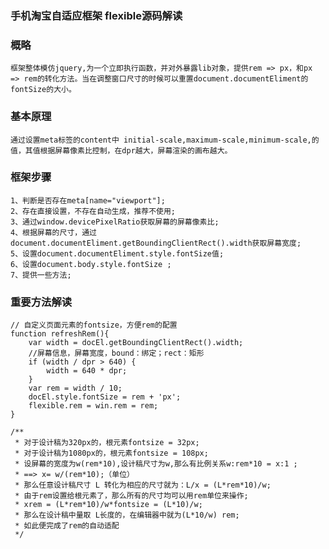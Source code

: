 ### 手机淘宝自适应框架 flexible源码解读

### 概略
    框架整体模仿jquery,为一个立即执行函数，并对外暴露lib对象，提供rem => px，和px => rem的转化方法。当在调整窗口尺寸的时候可以重置document.documentEliment的fontSize的大小。

### 基本原理
    通过设置meta标签的content中 initial-scale,maximum-scale,minimum-scale,的值，其值根据屏幕像素比控制，在dpr越大，屏幕渲染的画布越大。

### 框架步骤
    1、判断是否存在meta[name="viewport"];
    2、存在直接设置，不存在自动生成，推荐不使用;
    3、通过window.devicePixelRatio获取屏幕的屏幕像素比;
    4、根据屏幕的尺寸，通过 document.documentEliment.getBoundingClientRect().width获取屏幕宽度;
    5、设置document.documentEliment.style.fontSize值;
    6、设置document.body.style.fontSize ;
    7、提供一些方法;
    
### 重要方法解读
     
    // 自定义页面元素的fontsize，方便rem的配置
    function refreshRem(){
        var width = docEl.getBoundingClientRect().width;
        //屏幕信息，屏幕宽度，bound：绑定；rect：矩形
        if (width / dpr > 640) {
            width = 640 * dpr;
        }
        var rem = width / 10;
        docEl.style.fontSize = rem + 'px';
        flexible.rem = win.rem = rem;
    }
       
    /**
     * 对于设计稿为320px的，根元素fontsize = 32px;
     * 对于设计稿为1080px的，根元素fontsize = 108px;
     * 设屏幕的宽度为w(rem*10),设计稿尺寸为w,那么有比例关系w:rem*10 = x:1 ;
     * ==> x= w/(rem*10);（单位）
     * 那么任意设计稿尺寸 L 转化为相应的尺寸就为：L/x = (L*rem*10)/w;
     * 由于rem设置给根元素了，那么所有的尺寸均可以用rem单位来操作;
     * xrem = (L*rem*10)/w*fontsize = (L*10)/w;
     * 那么在设计稿中量取 L长度的，在编辑器中就为(L*10/w) rem;
     * 如此便完成了rem的自动适配
     */ 